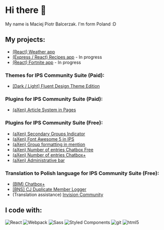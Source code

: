 # Hi there 👋

My name is Maciej Piotr Balcerzak. I'm form Poland :D

## My projects:
- <a href="https://github.com/aXenDeveloper/react-weather">(React) Weather app</a>
- <a href="https://github.com/aXenDeveloper/express-react-recipes">(Express / React) Recipes app</a> - In progress
- <a href="https://github.com/aXenDeveloper/react-fortnite">(React) Fortnite app</a> - In progress

### Themes for IPS Community Suite (Paid):
- <a href="https://invisioncommunity.com/files/file/9539-dark-light-fluent-design-theme-edition/">[Dark / Light] Fluent Design Theme Edition</a>

### Plugins for IPS Community Suite (Paid):
- <a href="https://invisioncommunity.com/files/file/9490-axen-article-system-in-pages/">(aXen) Article System in Pages</a>

### Plugins for IPS Community Suite (Free):
- <a href="https://github.com/aXenDeveloper/ips-secondary-groups-indicator">(aXen) Secondary Groups Indicator</a>
- <a href="https://github.com/aXenDeveloper/ips-fontawesome5">(aXen) Font Awesome 5 in IPS</a>
- <a href="https://github.com/aXenDeveloper/ips-group-formatting-in-mention">(aXen) Group formatting in mention</a>
- <a href="https://github.com/aXenDeveloper/ips-number-of-entries-chatbox">(aXen) Number of entries Chatbox Free</a>
- <a href="https://github.com/aXenDeveloper/ips-number-of-entries-chatbox-plus">(aXen) Number of entries Chatbox+</a>
- <a href="https://github.com/aXenDeveloper/ips-administrative-bar">(aXen) Administrative bar</a>

### Translation to Polish language for IPS Community Suite (Free):
- <a href="https://github.com/aXenDeveloper/ips-lang-polish-chatbox-plus">(BIM) Chatbox+</a>
- <a href="https://github.com/aXenDeveloper/ips-lang-polish-cj-duplicate-member">[BNS] CJ Duplicate Member Logger</a>
- (Translation assistance) <a href="https://forum.invisionize.pl/files/file/701-invision-community-45x-pl/">Invision Community</a>


## I code with:
<p>
  <img alt="React" src="https://img.shields.io/badge/-React-45b8d8?style=flat-square&logo=react&logoColor=white" />
  <img alt="Webpack" src="https://img.shields.io/badge/-Webpack-8DD6F9?style=flat-square&logo=webpack&logoColor=white" /> 
  <img alt="Sass" src="https://img.shields.io/badge/-Sass-CC6699?style=flat-square&logo=sass&logoColor=white" />
  <img alt="Styled Components" src="https://img.shields.io/badge/-Styled_Components-db7092?style=flat-square&logo=styled-components&logoColor=white" />
  <img alt="git" src="https://img.shields.io/badge/-Git-F05032?style=flat-square&logo=git&logoColor=white" />
  <img alt="html5" src="https://img.shields.io/badge/-HTML5-E34F26?style=flat-square&logo=html5&logoColor=white" />
</p>
